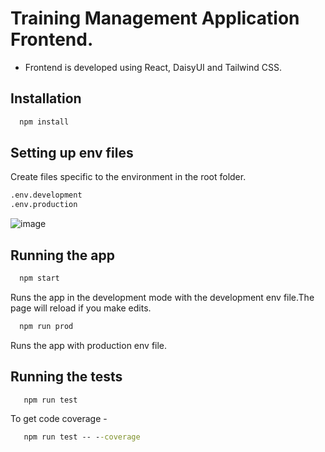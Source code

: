# Training Management Application Frontend.
- Frontend is developed using React, DaisyUI and Tailwind CSS.

## Installation

  ```cmd
    npm install
  ```

## Setting up env files
Create files specific to the environment in the root folder.  
 ```cmd
.env.development
.env.production
  ```
![image](https://github.com/CCI-CodeCrunch/app-training-mgmt/assets/92862492/6ff3dc43-4059-4d8f-a6e0-85ee92aaaf7f)




## Running the app

  ```cmd
    npm start
  ```

Runs the app in the development mode with the development env file.The page will reload if you make edits.

  ```cmd
    npm run prod
  ```

Runs the app with production env file.

## Running the tests

 ```cmd
    npm run test
  ```

To get code coverage - 

 ```cmd
    npm run test -- --coverage
  ```  
